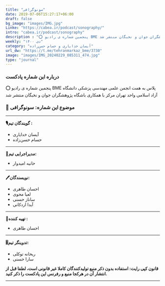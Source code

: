 ```yaml
---
title: "سونوگرافی"
date: 2019-07-06T15:27:17+06:00
draft: false
bg_image: "images/IMG.jpg"
Linke: "https://cabea.ir/podcast/sonography/"
intro: "cabea.ir/podcast/sonography"
description : "⭕️ پنجمین شماره ی رادیو BME پلاس به همت انجمن علمی مهندسی پزشکی دانشگاه آزاد اسلامی واحد تهران مرکز با همکاری باشگاه پژوهشگران جوان و نخبگان منتشر شد"
weekly: "دی ۱۴۰۰"
category: "آیسان خدایاری و حسام حسن‌زاده"
url_dw: "https://t.me/tehranmarkaz_bme/3730"
image: "images/IMG_20240229_085311_474.jpg"
type: "journal"
---
```



### درباره این شماره پادکست

⭕️ پنجمین شماره ی رادیو BME پلاس به همت انجمن علمی مهندسی پزشکی دانشگاه آزاد اسلامی واحد تهران مرکز با همکاری باشگاه پژوهشگران جوان و نخبگان منتشر شد

### 📌 موضوع این شماره: سونوگرافی

-----------------------------

**🎙گویندگان تیم :**

- آیسان خدایاری
- حسام حسن‌زاده

-----------------------------

**📝مدیراجرایی تیم:**

- حانیه امیدوار


-----------------------------

**🖊نویسندگان:**
- احسان طاهری
- لعیا محوی
- ساناز حسنی
- آیدا اردکانی

-----------------------------
**🧰تهیه کننده :**

- احسان طاهری

-----------------------------
**🎚تدوینگر تیم:**

- ریحانه توکلی
- سارا حسنی

**قانون کپی رایت: استفاده بدون ذکر منبع تولیدکنندگان کاملا غیر قانونی است، لطفا قبل از انتشار آن در هرکجا منبع و رفرنس این پادکست را ذکر کنید.**

--------------------------------------------------------
